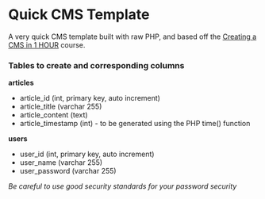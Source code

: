# Quick CMS Template

A very quick CMS template built with raw PHP, and based off the
[Creating a CMS in 1 HOUR] course.

### Tables to create and corresponding columns

**articles**
* article_id (int, primary key, auto increment)
* article_title (varchar 255)
* article_content (text)
* article_timestamp (int) - to be generated using the PHP time() function

**users**
* user_id (int, primary key, auto increment)
* user_name (varchar 255)
* user_password (varchar 255)

_Be careful to use good security standards for your password security_

[Creating a CMS in 1 HOUR]: https://www.youtube.com/watch?v=QNxU3Qa6QZs

